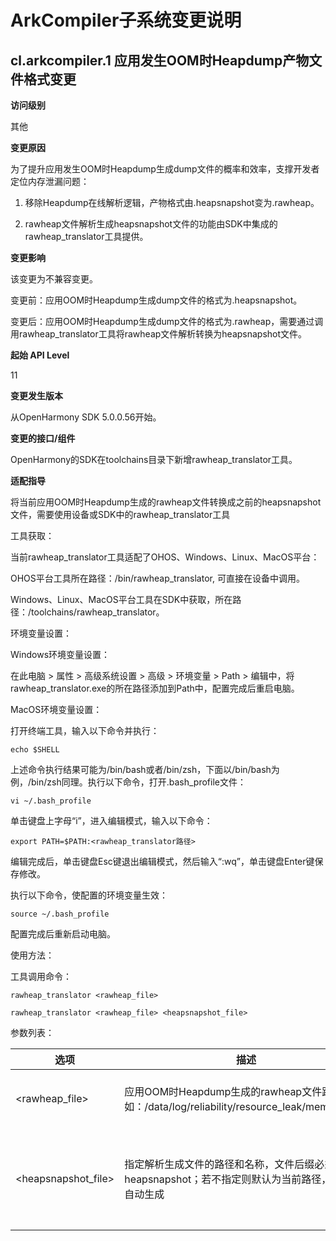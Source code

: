# ArkCompiler子系统变更说明

## cl.arkcompiler.1 应用发生OOM时Heapdump产物文件格式变更

**访问级别**

其他

**变更原因**

为了提升应用发生OOM时Heapdump生成dump文件的概率和效率，支撑开发者定位内存泄漏问题：

1. 移除Heapdump在线解析逻辑，产物格式由.heapsnapshot变为.rawheap。

2. rawheap文件解析生成heapsnapshot文件的功能由SDK中集成的rawheap_translator工具提供。

**变更影响**

该变更为不兼容变更。

变更前：应用OOM时Heapdump生成dump文件的格式为.heapsnapshot。

变更后：应用OOM时Heapdump生成dump文件的格式为.rawheap，需要通过调用rawheap_translator工具将rawheap文件解析转换为heapsnapshot文件。

**起始 API Level**

11

**变更发生版本**

从OpenHarmony SDK 5.0.0.56开始。

**变更的接口/组件**

OpenHarmony的SDK在toolchains目录下新增rawheap_translator工具。

**适配指导**

将当前应用OOM时Heapdump生成的rawheap文件转换成之前的heapsnapshot文件，需要使用设备或SDK中的rawheap_translator工具

工具获取：

当前rawheap_translator工具适配了OHOS、Windows、Linux、MacOS平台：

OHOS平台工具所在路径：/bin/rawheap_translator, 可直接在设备中调用。

Windows、Linux、MacOS平台工具在SDK中获取，所在路径：/toolchains/rawheap_translator。

环境变量设置：

Windows环境变量设置：

在此电脑 > 属性 > 高级系统设置 > 高级 > 环境变量 > Path > 编辑中，将rawheap_translator.exe的所在路径添加到Path中，配置完成后重启电脑。

MacOS环境变量设置：

打开终端工具，输入以下命令并执行：

```
echo $SHELL
```

上述命令执行结果可能为/bin/bash或者/bin/zsh，下面以/bin/bash为例，/bin/zsh同理。执行以下命令，打开.bash_profile文件：

```
vi ~/.bash_profile
```

单击键盘上字母“i”，进入编辑模式，输入以下命令：

```
export PATH=$PATH:<rawheap_translator路径>
```

编辑完成后，单击键盘Esc键退出编辑模式，然后输入“:wq”，单击键盘Enter键保存修改。

执行以下命令，使配置的环境变量生效：

```
source ~/.bash_profile
```

配置完成后重新启动电脑。

使用方法：

工具调用命令：

```
rawheap_translator <rawheap_file>

rawheap_translator <rawheap_file> <heapsnapshot_file>
```

参数列表：

| 选项 | 描述 | 举例 |
| - | - | - |
| <rawheap_file> | 应用OOM时Heapdump生成的rawheap文件路径，例如：/data/log/reliability/resource_leak/memory_leak | 解析目录D:\temp\rawheap下的example.rawheap文件：rawheap_translator D:\temp\example.rawheap |
| <heapsnapshot_file> | 指定解析生成文件的路径和名称，文件后缀必须为heapsnapshot；若不指定则默认为当前路径，文件名自动生成 | 解析目录D:\temp\rawheap下的example.rawheap文件，并在D:\temp\result下生成结果文件result.heapsnapshot：rawheap_translator D:\temp\example.rawheap D:\temp\result\result.heapsnapshot |